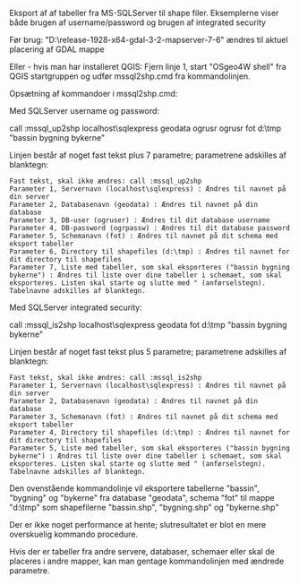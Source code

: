 Eksport af af tabeller fra MS-SQLServer til shape filer. Eksemplerne viser både brugen af username/password og brugen af integrated security

Før brug: 
"D:\release-1928-x64-gdal-3-2-mapserver-7-6" ændres til aktuel placering af GDAL mappe

Eller - hvis man har installeret QGIS: Fjern linje 1, start "OSgeo4W shell" fra QGIS startgruppen og udfør mssql2shp.cmd fra kommandolinjen.

Opsætning af kommandoer i mssql2shp.cmd: 

Med SQLServer username og password: 

call :mssql_up2shp localhost\sqlexpress geodata ogrusr ogrusr fot d:\tmp "bassin bygning bykerne"

Linjen består af noget fast tekst plus 7 parametre; parametrene adskilles af blanktegn:

    Fast tekst, skal ikke ændres: call :mssql_up2shp 
    Parameter 1, Servernavn (localhost\sqlexpress) : Ændres til navnet på din server
    Parameter 2, Databasenavn (geodata) : Ændres til navnet på din database
    Parameter 3, DB-user (ogruser) : Ændres til dit database username
    Parameter 4, DB-password (ogrpassw) : Ændres til dit database password
    Parameter 5, Schemanavn (fot) : Ændres til navnet på dit schema med eksport tabeller
    Parameter 6, Directory til shapefiles (d:\tmp) : Ændres til navnet for dit directory til shapefiles
    Parameter 7, Liste med tabeller, som skal eksporteres ("bassin bygning bykerne") : Ændres til liste over dine tabeller i schemaet, som skal eksporteres. Listen skal starte og slutte med " (anførselstegn). Tabelnavne adskilles af blanktegn.


Med SQLServer integrated security:

call :mssql_is2shp localhost\sqlexpress geodata fot d:\tmp "bassin bygning bykerne"

Linjen består af noget fast tekst plus 5 parametre; parametrene adskilles af blanktegn:

    Fast tekst, skal ikke ændres: call :mssql_is2shp 
    Parameter 1, Servernavn (localhost\sqlexpress) : Ændres til navnet på din server
    Parameter 2, Databasenavn (geodata) : Ændres til navnet på din database
    Parameter 3, Schemanavn (fot) : Ændres til navnet på dit schema med eksport tabeller
    Parameter 4, Directory til shapefiles (d:\tmp) : Ændres til navnet for dit directory til shapefiles
    Parameter 5, Liste med tabeller, som skal eksporteres ("bassin bygning bykerne") : Ændres til liste over dine tabeller i schemaet, som skal eksporteres. Listen skal starte og slutte med " (anførselstegn). Tabelnavne adskilles af blanktegn.



Den ovenstående kommandolinje vil eksportere tabellerne "bassin", "bygning" og "bykerne" fra database "geodata", schema "fot" til mappe "d:\tmp" som shapefilerne "bassin.shp", "bygning.shp" og "bykerne.shp"

Der er ikke noget performance at hente; slutresultatet er blot en mere overskuelig kommando procedure.

Hvis der er tabeller fra andre servere, databaser, schemaer eller skal de placeres i andre mapper, kan man gentage kommandolinjen med ændrede parametre.


